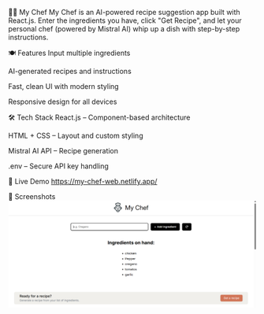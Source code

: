 👨‍🍳 My Chef
My Chef is an AI-powered recipe suggestion app built with React.js. Enter the ingredients you have, click "Get Recipe", and let your personal chef (powered by Mistral AI) whip up a dish with step-by-step instructions.

🍽️ Features
Input multiple ingredients

AI-generated recipes and instructions

Fast, clean UI with modern styling

Responsive design for all devices

🛠️ Tech Stack
React.js – Component-based architecture

HTML + CSS – Layout and custom styling

Mistral AI API – Recipe generation

.env – Secure API key handling

🚀 Live Demo
https://my-chef-web.netlify.app/

📸 Screenshots
![alt text](image.png)